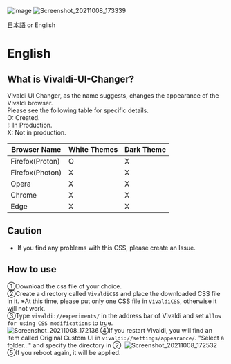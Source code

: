 ![image](https://user-images.githubusercontent.com/65962822/136522381-6302adcd-4db1-4b66-bc89-e0f7c5862bca.png)
![Screenshot_20211008_173339](https://user-images.githubusercontent.com/65962822/136524811-f5e0c13c-caf1-4179-94ec-4e16aa3c93a8.png)

[日本語](./readme.md) or English  

# English
## What is Vivaldi-UI-Changer?
Vivaldi UI Changer, as the name suggests, changes the appearance of the Vivaldi browser.  
Please see the following table for specific details.  
O: Created.<br>
!: In Production. <br>
X: Not in production. <br>

|Browser Name|White Themes|Dark Theme|
|-|-|-|
|Firefox(Proton)|O|X|
|Firefox(Photon)|X|X|
|Opera|X|X|
|Chrome|X|X|
|Edge|X|X|

## Caution
- If you find any problems with this CSS, please create an Issue.

## How to use
①Download the css file of your choice.  
②Create a directory called `VivaldiCSS` and place the downloaded CSS file in it. 
※At this time, please put only one CSS file in `VivaldiCSS`, otherwise it will not work.    
③Type `vivaldi://experiments/` in the address bar of Vivaldi and set `Allow for using CSS modifications` to true.  
![Screenshot_20211008_172136](https://user-images.githubusercontent.com/65962822/136523065-bd7118f3-0976-449f-8d47-ec529136d871.png)
④If you restart Vivaldi, you will find an item called Original Custom UI in `vivaldi://settings/appearance/`. 
"Select a folder..." and specify the directory in ②.
![Screenshot_20211008_172532](https://user-images.githubusercontent.com/65962822/136523605-4a0c9371-5e61-401b-ad43-c9603ab37c97.png)
⑤If you reboot again, it will be applied.
